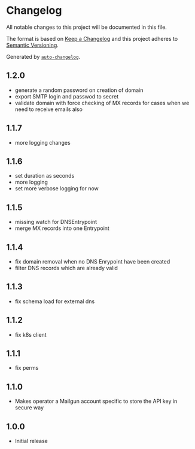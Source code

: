# Changelog

All notable changes to this project will be documented in this file.

The format is based on [Keep a Changelog](https://keepachangelog.com/en/1.0.0/)
and this project adheres to [Semantic Versioning](https://semver.org/spec/v2.0.0.html).

Generated by [`auto-changelog`](https://github.com/CookPete/auto-changelog).

## 1.2.0

- generate a random password on creation of domain
- export SMTP login and passwod to secret
- validate domain with force checking of MX records for cases when we need to receive emails also

## 1.1.7

- more logging changes

## 1.1.6

- set duration as seconds
- more logging
- set more verbose logging for now

## 1.1.5

- missing watch for DNSEntrypoint
- merge MX records into one Entrypoint

## 1.1.4

- fix domain removal when no DNS Enrypoint have been created
- filter DNS records which are already valid

## 1.1.3

- fix schema load for external dns

## 1.1.2

- fix k8s client

## 1.1.1

- fix perms

## 1.1.0

- Makes operator a Mailgun account specific to store the API key in secure way

## 1.0.0

- Initial release
